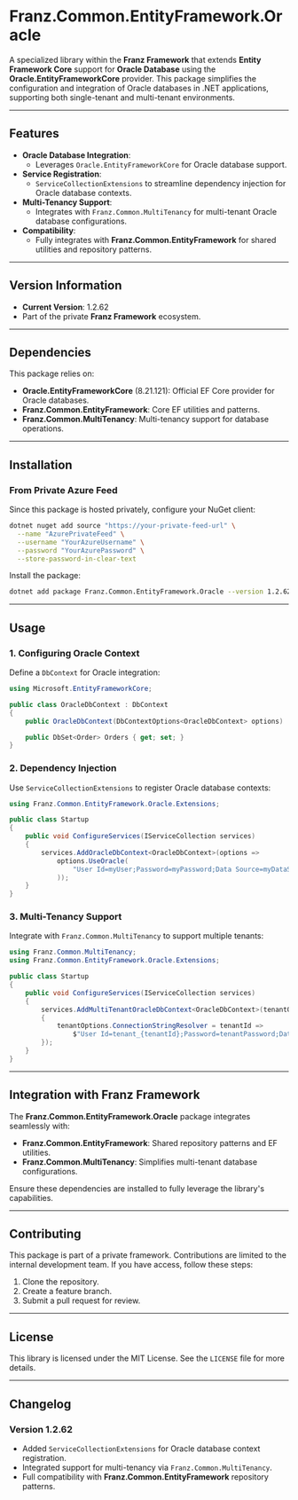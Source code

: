 ﻿# **Franz.Common.EntityFramework.Oracle**

A specialized library within the **Franz Framework** that extends **Entity Framework Core** support for **Oracle Database** using the **Oracle.EntityFrameworkCore** provider. This package simplifies the configuration and integration of Oracle databases in .NET applications, supporting both single-tenant and multi-tenant environments.

---

## **Features**

- **Oracle Database Integration**:
  - Leverages `Oracle.EntityFrameworkCore` for Oracle database support.
- **Service Registration**:
  - `ServiceCollectionExtensions` to streamline dependency injection for Oracle database contexts.
- **Multi-Tenancy Support**:
  - Integrates with `Franz.Common.MultiTenancy` for multi-tenant Oracle database configurations.
- **Compatibility**:
  - Fully integrates with **Franz.Common.EntityFramework** for shared utilities and repository patterns.

---

## **Version Information**

- **Current Version**: 1.2.62
- Part of the private **Franz Framework** ecosystem.

---

## **Dependencies**

This package relies on:
- **Oracle.EntityFrameworkCore** (8.21.121): Official EF Core provider for Oracle databases.
- **Franz.Common.EntityFramework**: Core EF utilities and patterns.
- **Franz.Common.MultiTenancy**: Multi-tenancy support for database operations.

---

## **Installation**

### **From Private Azure Feed**
Since this package is hosted privately, configure your NuGet client:

```bash
dotnet nuget add source "https://your-private-feed-url" \
  --name "AzurePrivateFeed" \
  --username "YourAzureUsername" \
  --password "YourAzurePassword" \
  --store-password-in-clear-text
```

Install the package:

```bash
dotnet add package Franz.Common.EntityFramework.Oracle --version 1.2.62
```

---

## **Usage**

### **1. Configuring Oracle Context**

Define a `DbContext` for Oracle integration:

```csharp
using Microsoft.EntityFrameworkCore;

public class OracleDbContext : DbContext
{
    public OracleDbContext(DbContextOptions<OracleDbContext> options) : base(options) { }

    public DbSet<Order> Orders { get; set; }
}
```

### **2. Dependency Injection**

Use `ServiceCollectionExtensions` to register Oracle database contexts:

```csharp
using Franz.Common.EntityFramework.Oracle.Extensions;

public class Startup
{
    public void ConfigureServices(IServiceCollection services)
    {
        services.AddOracleDbContext<OracleDbContext>(options =>
            options.UseOracle(
                "User Id=myUser;Password=myPassword;Data Source=myDataSource"
            ));
    }
}
```

### **3. Multi-Tenancy Support**

Integrate with `Franz.Common.MultiTenancy` to support multiple tenants:

```csharp
using Franz.Common.MultiTenancy;
using Franz.Common.EntityFramework.Oracle.Extensions;

public class Startup
{
    public void ConfigureServices(IServiceCollection services)
    {
        services.AddMultiTenantOracleDbContext<OracleDbContext>(tenantOptions =>
        {
            tenantOptions.ConnectionStringResolver = tenantId =>
                $"User Id=tenant_{tenantId};Password=tenantPassword;Data Source=myDataSource";
        });
    }
}
```

---

## **Integration with Franz Framework**

The **Franz.Common.EntityFramework.Oracle** package integrates seamlessly with:
- **Franz.Common.EntityFramework**: Shared repository patterns and EF utilities.
- **Franz.Common.MultiTenancy**: Simplifies multi-tenant database configurations.

Ensure these dependencies are installed to fully leverage the library's capabilities.

---

## **Contributing**

This package is part of a private framework. Contributions are limited to the internal development team. If you have access, follow these steps:
1. Clone the repository.
2. Create a feature branch.
3. Submit a pull request for review.

---

## **License**

This library is licensed under the MIT License. See the `LICENSE` file for more details.

---

## **Changelog**

### Version 1.2.62
- Added `ServiceCollectionExtensions` for Oracle database context registration.
- Integrated support for multi-tenancy via `Franz.Common.MultiTenancy`.
- Full compatibility with **Franz.Common.EntityFramework** repository patterns.

